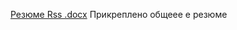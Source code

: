 [Резюме Rss .docx](https://github.com/vovarius/rsschool-cv/files/8853160/Rss.docx)
Прикреплено общеее е резюме 
